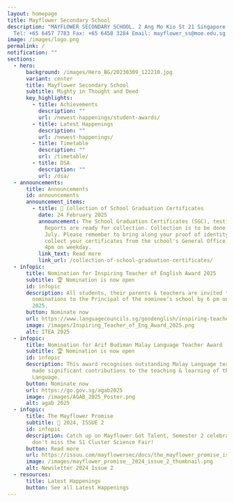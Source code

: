 ```yaml
---
layout: homepage
title: Mayflower Secondary School
description: "MAYFLOWER SECONDARY SCHOOL. 2 Ang Mo Kio St 21 Singapore 569384
  Tel: +65 6457 7783 Fax: +65 6458 3284 Email: mayflower_ss@moe.edu.sg."
image: /images/logo.png
permalink: /
notification: ""
sections:
  - hero:
      background: /images/Hero_BG/20230309_122210.jpg
      variant: center
      title: Mayflower Secondary School
      subtitle: Mighty in Thought and Deed
      key_highlights:
        - title: Achievements
          description: ""
          url: /newest-happenings/student-awards/
        - title: Latest Happenings
          description: ""
          url: /newest-happenings/
        - title: Timetable
          description: ""
          url: /timetable/
        - title: DSA
          description: ""
          url: /dsa/
  - announcements:
      title: Announcements
      id: announcements
      announcement_items:
        - title: 📜 Collection of School Graduation Certificates
          date: 24 February 2025
          announcement: The School Graduation Certificates (SGC), testimonials & CCA
            Reports are ready for collection. Collection is to be done by 31
            July. Please remember to bring along your proof of identity to
            collect your certificates from the school's General Office, 8am to
            4pm on weekday.
          link_text: Read more
          link_url: /collection-of-school-graduation-certificates/
  - infopic:
      title: Nomination for Inspiring Teacher of English Award 2025
      subtitle: 🏆 Nomination is now open
      id: infopic
      description: All students, their parents & teachers are invited to send in
        nominations to the Principal of the nominee’s school by 6 pm on 24 March
        2025.
      button: Nominate now
      url: https://www.languagecouncils.sg/goodenglish/inspiring-teacher-of-english-award/nomination-information
      image: /images/Inspiring_Teacher_of_Eng_Award_2025.png
      alt: ITEA 2025
  - infopic:
      title: Nomination for Arif Budiman Malay Language Teacher Award
      subtitle: 🏆 Nomination is now open
      id: infopic
      description: This award recognises outstanding Malay Language teachers who have
        made significant contributions to the teaching & learning of the Malay
        Language.
      button: Nominate now
      url: https://go.gov.sg/agab2025
      image: /images/AGAB_2025_Poster.png
      alt: agab 2025
  - infopic:
      title: The Mayflower Promise
      subtitle: 📰 2024, ISSUE 2
      id: infopic
      description: Catch up on Mayflower Got Talent, Semester 2 celebrations, and
        don't miss the S1 Cluster Science Fair!
      button: Read more
      url: https://issuu.com/mayflowersec/docs/the_mayflower_promise_issue_2_2024_?fr=sN2I1YzY2MzQ5NTI
      image: /images/mayflower_promise__2024_issue_2_thumbnail.png
      alt: Newsletter 2024 Issue 2
  - resources:
      title: Latest Happenings
      button: See all Latest Happenings
---
```

